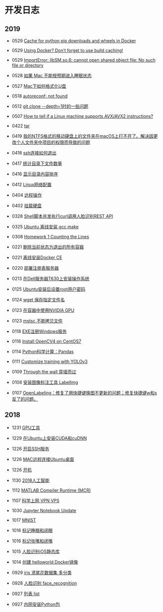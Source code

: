# 开发日志

## 2019
* 0529 [Cache for python pip downloads and wheels in Docker](https://medium.com/@scythargon/cache-for-python-pip-downloads-and-wheels-in-docker-67f24e7cd84e)
* 0529 [Using Docker? Don’t forget to use build caching!](https://medium.com/@aidobreen/using-docker-dont-forget-to-use-build-caching-6e2b4f43771e)
* 0529 [ImportError: libSM.so.6: cannot open shared object file: No such file or directory](https://stackoverflow.com/questions/47113029/importerror-libsm-so-6-cannot-open-shared-object-file-no-such-file-or-directo)
* 0528 [如果 Mac 不能按预期进入睡眠状态](https://support.apple.com/zh-cn/HT204760)
* 0527 [Mac下如何格式化U盘](https://jingyan.baidu.com/article/9c69d48f402c6013c9024e3c.html)
* 0518 [autoreconf: not found](https://www.cnblogs.com/limei/archive/2011/09/22/2185399.html)
* 0512 [git clone --depth=1时的一些问题](https://www.jianshu.com/p/1031dd2a6c3a)
* 0507 [How to tell if a Linux machine supports AVX/AVX2 instructions?](https://stackoverflow.com/questions/37480071/how-to-tell-if-a-linux-machine-supports-avx-avx2-instructions)

* 0422 [tar](2019/tar.md)
* 0419 [我的NTFS格式的移动硬盘上的文件夹在macOS上打不开了。解决因更改个人文件夹中项目的权限而导致的问题](https://support.apple.com/zh-cn/HT203538)
* 0418 [ssh连接如何退出](2019/ssh-connection-exit.md)
* 0417 [统计目录下文件数量](https://github.com/wang-junjian/learn-linux/blob/master/number-of-files-in-the-statistics-directory.md)
* 0416 [显示目录内容排序](https://github.com/wang-junjian/learn-linux/blob/master/list-directory-contents.md)
* 0412 [Linux⽹络配置](https://github.com/wang-junjian/learn-linux/blob/master/linux-network-config.md)
* 0404 [远程操作](https://github.com/wang-junjian/learn-linux/blob/master/remote-operation.md)
* 0402 [挂载硬盘](https://github.com/wang-junjian/learn-linux/blob/master/mount-harddisk.md)

* 0328 [Shell脚本并发执行curl调用人脸识别REST API](2019/parallel_execute_curl.md)
* 0325 [Ubuntu 离线安装 gcc make](2019/ubuntu_offline_gcc_make.md)
* 0308 [Homework 1 Counting the Lines](2019/Homework1-CountingtheLines)

* 0221 [删除当前状态为退出的所有容器](https://github.com/wang-junjian/learn-docker/blob/master/docker_command.md)
* 0221 [离线安装Docker CE](https://github.com/wang-junjian/learn-docker/blob/master/install_docker_ce.md)
* 0220 [部署注册表服务器](https://github.com/wang-junjian/learn-docker/blob/master/deploy-a-registry-server.md)
* 0213 [在Dell服务器T630上安装操作系统](2019/install_os_in_dell_server_with_t630.md)

* 0125 [Ubuntu安装后设置root用户密码](2019/ubuntu_after_installation_set_root_password.md)
* 0124 [wget 保存指定文件名](2019/wget_save_filename.md)
* 0123 [在容器中使用NVIDIA GPU](https://github.com/wang-junjian/learn-ai/blob/master/deep-learning-environment-configuration/use_nvidia_gpu_in_container.md)
* 0123 [mstsc 不能拷贝文件](2019/mstsc_does_not_copy_files.md)
* 0118 [EXE注册Windows服务](2019/exe_register_windows_service.md)
* 0116 [Install OpenCV4 on CentOS7](https://github.com/wang-junjian/learn-opencv/blob/master/install.md)
* 0114 [Python科学计算：Pandas](https://github.com/wang-junjian/geektime/blob/master/数据分析实战/05_pandas.ipynb)
* 0111 [Customize training with YOLOv3](https://github.com/wang-junjian/customize-training-with-yolov3)
* 0109 [Through the wall 穿墙而过](https://github.com/wang-junjian/through-the-wall)
* 0108 [安装图像标注工具 LabelImg](https://github.com/wang-junjian/learn-ai/blob/master/deep-learning-environment-configuration/install-image-annotation-tool-labelimg.md)
* 0107 [OpenLabeling：修复了用快捷键换图不更新的问题；修复快捷键w和s反了的问题。](https://github.com/wang-junjian/OpenLabeling)

## 2018
* 1231 [GPU工具](https://github.com/wang-junjian/learn-ai/blob/master/deep-learning-environment-configuration/gpu-tools.md)
* 1229 [在Ubuntu上安装CUDA和cuDNN](https://github.com/wang-junjian/learn-ai/blob/master/deep-learning-environment-configuration/ubuntu-install-cuda-cudnn.md)
* 1226 [开启SSH服务](https://github.com/wang-junjian/learn-linux/blob/master/open-ssh-service.md)
* 1226 [MAC远程连接Ubuntu桌面](https://github.com/wang-junjian/learn-linux/blob/master/mac-remote-connection-ubuntu-desktop.md)
* 1226 [开机](https://github.com/wang-junjian/learn-linux/blob/master/shutdown.md)

* 1130 [2018人工智能](2018/ai.md)
* 1112 [MATLAB Compiler Runtime (MCR)](2018/mcr.md)
* 1107 [科学上网 VPN VPS](2018/science-online.md)

* 1030 [Jupyter Notebook Update](2018/jupyter-notebook-update.md)
* 1017 [MNIST](http://nbviewer.jupyter.org/github/wang-junjian/development-log/blob/master/2018/mnist.ipynb)
* 1016 [标记睁眼和闭眼](http://nbviewer.jupyter.org/github/wang-junjian/learn-python/blob/master/python_in_action/apply/open_eye_close_eye.ipynb)
* 1016 [标记张嘴和闭嘴](http://nbviewer.jupyter.org/github/wang-junjian/learn-python/blob/master/python_in_action/apply/open_mouth_close_mouth.ipynb)
* 1015 [人脸识别iOS静态库](http://nbviewer.jupyter.org/github/wang-junjian/face-recognition-services/blob/master/face_recognition_ios_static.ipynb)
* 1014 [创建 helloworld Docker镜像](https://github.com/wang-junjian/learn-docker/blob/master/helloworld.md)

* 0929 [iris 鸢尾花数据集 多分类](http://nbviewer.jupyter.org/github/wang-junjian/deep-learning-with-python/blob/master/iris.ipynb)
* 0928 [人脸识别 face_recognition](http://nbviewer.jupyter.org/github/wang-junjian/learn-python/blob/master/python_in_action/packages/face_recognition.ipynb)
* 0927 [列表 list](http://nbviewer.jupyter.org/github/wang-junjian/learn-python/blob/master/python_in_action/type/list.ipynb)
* 0927 [内网安装Python包](2018/intranet-installation-python-package.md)
